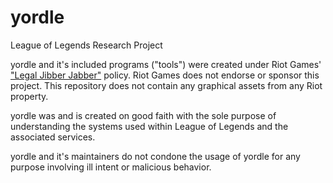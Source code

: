 # yordle
League of Legends Research Project

yordle and it's included programs ("tools") were created under Riot Games' ["Legal Jibber Jabber"](https://www.riotgames.com/en/legal) policy. Riot Games does not endorse or sponsor this project. This repository does not contain any graphical assets from any Riot property.

yordle was and is created on good faith with the sole purpose of understanding the systems used within League of Legends and the associated services. 

yordle and it's maintainers do not condone the usage of yordle for any purpose involving ill intent or malicious behavior.
